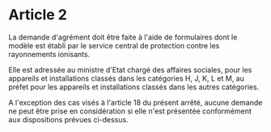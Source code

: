 # Article 2

La demande d'agrément doit être faite à l'aide de formulaires dont le modèle est établi par le service central de protection contre les rayonnements ionisants.

Elle est adressée au ministre d'Etat chargé des affaires sociales, pour les appareils et installations classés dans les catégories H, J, K, L et M, au préfet pour les appareils et installations classés dans les autres catégories.

A l'exception des cas visés à l'article 18 du présent arrêté, aucune demande ne peut être prise en considération si elle n'est présentée conformément aux dispositions prévues ci-dessus.
